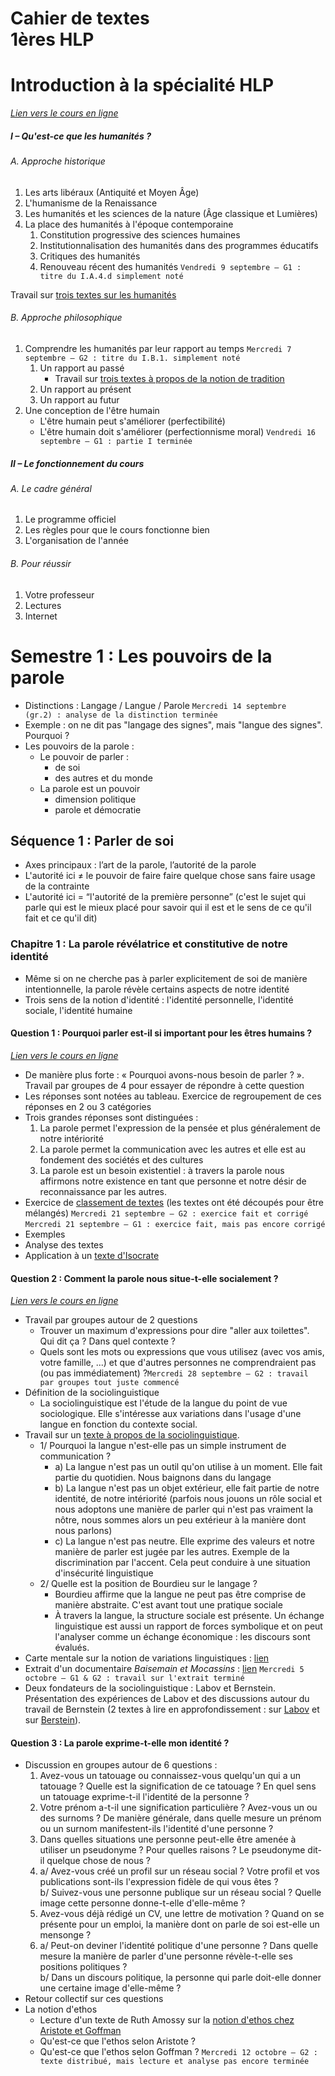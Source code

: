 # Cahier de textes <br>1ères HLP

# Introduction à la spécialité HLP

*[Lien vers le cours en ligne](https://eyssette.github.io/cours/1hlp22/c/intro.html)*

##### I – Qu'est-ce que les humanités ?

###### A. Approche historique
1. Les arts libéraux (Antiquité et Moyen Âge)
2. L'humanisme de la Renaissance
3. Les humanités et les sciences de la nature (Âge classique et Lumières)
4. La place des humanités à l'époque contemporaine
    1. Constitution progressive des sciences humaines
    2. Institutionnalisation des humanités dans des programmes éducatifs
    3. Critiques des humanités
    4. Renouveau récent des humanités `Vendredi 9 septembre – G1 : titre du I.A.4.d simplement noté`

Travail sur [trois textes sur les humanités](https://nuage03.apps.education.fr/index.php/s/iTtSx5Yg9T92tfd)

###### B. Approche philosophique 
1. Comprendre les humanités par leur rapport au temps `Mercredi 7 septembre – G2 : titre du I.B.1. simplement noté`
    1. Un rapport au passé
        - Travail sur [trois textes à propos de la notion de tradition](https://nuage03.apps.education.fr/index.php/s/gbB9T3y4tsgeMG2)
    2. Un rapport au présent
    3. Un rapport au futur
3. Une conception de l'être humain
    - L'être humain peut s'améliorer (perfectibilité)
    - L'être humain doit s'améliorer (perfectionnisme moral) `Vendredi 16 septembre – G1 : partie I terminée`

##### II – Le fonctionnement du cours

###### A. Le cadre général
1. Le programme officiel
2. Les règles pour que le cours fonctionne bien
3. L'organisation de l'année

###### B. Pour réussir
1. Votre professeur
2. Lectures
3. Internet


# Semestre 1 : Les pouvoirs de la parole
- Distinctions : Langage / Langue / Parole `Mercredi 14 septembre (gr.2) : analyse de la distinction terminée`
- Exemple : on ne dit pas "langage des signes", mais "langue des signes". Pourquoi ?
- Les pouvoirs de la parole :
    - Le pouvoir de parler :
        - de soi
        - des autres et du monde
    - La parole est un pouvoir
        - dimension politique
        - parole et démocratie

## Séquence 1 : Parler de soi
- Axes principaux : l’art de la parole, l’autorité de la parole
- L'autorité ici ≠ le pouvoir de faire faire quelque chose sans faire usage de la contrainte
- L'autorité ici = “l'autorité de la première personne” (c'est le sujet qui parle qui est le mieux placé pour savoir qui il est et le sens de ce qu'il fait et ce qu'il dit)

### Chapitre 1 : La parole révélatrice et constitutive de notre identité
- Même si on ne cherche pas à parler explicitement de soi de manière intentionnelle, la parole révèle certains aspects de notre identité
- Trois sens de la notion d'identité : l'identité personnelle, l'identité sociale, l'identité humaine

#### Question 1 : Pourquoi parler est-il si important pour les êtres humains ?

*[Lien vers le cours en ligne](https://eyssette.github.io/cours/1hlp22/c/s1-ch1.html#question-1--pourquoi-parler-est-il-si-important-pour-les-%C3%AAtres-humains-)*

- De manière plus forte : « Pourquoi avons-nous besoin de parler ? ». Travail par groupes de 4 pour essayer de répondre à cette question
- Les réponses sont notées au tableau. Exercice de regroupement de ces réponses en 2 ou 3 catégories
- Trois grandes réponses sont distinguées :
    1. La parole permet l'expression de la pensée et plus généralement de notre intériorité
    2. La parole permet la communication avec les autres et elle est au fondement des sociétés et des cultures
    3. La parole est un besoin existentiel : à travers la parole nous affirmons notre existence en tant que personne et notre désir de reconnaissance par les autres.
- Exercice de [classement de textes](https://nuage03.apps.education.fr/index.php/s/fKLWCM5ACJmS3kf) (les textes ont été découpés pour être mélangés) `Mercredi 21 septembre – G2 : exercice fait et corrigé` `Mercredi 21 septembre – G1 : exercice fait, mais pas encore corrigé`
- Exemples
- Analyse des textes
- Application à un [texte d'Isocrate](https://nuage03.apps.education.fr/index.php/s/YHH696PWxscy3bH)

#### Question 2 : Comment la parole nous situe-t-elle socialement ?

*[Lien vers le cours en ligne](https://eyssette.github.io/cours/1hlp22/c/s1-ch1.html#question-2--comment-la-parole-nous-situe-t-elle-socialement-)*

- Travail par groupes autour de 2 questions
    - Trouver un maximum d'expressions pour dire "aller aux toilettes". Qui dit ça ? Dans quel contexte ?
    - Quels sont les mots ou expressions que vous utilisez (avec vos amis, votre famille, ...) et que d'autres personnes ne comprendraient pas (ou pas immédiatement) ?`Mercredi 28 septembre – G2 : travail par groupes tout juste commencé`
- Définition de la sociolinguistique
	- La sociolinguistique est l'étude de la langue du point de vue sociologique. Elle s'intéresse aux variations dans l'usage d'une langue en fonction du contexte social.
- Travail sur un [texte à propos de la sociolinguistique](https://nuage03.apps.education.fr/index.php/s/3L4THTsY45SxFyi).
	- 1/ Pourquoi la langue n'est-elle pas un simple instrument de communication ?
		- a) La langue n'est pas un outil qu'on utilise à un moment. Elle fait partie du quotidien. Nous baignons dans du langage
		- b) La langue n'est pas un objet extérieur, elle fait partie de notre identité, de notre intériorité (parfois nous jouons un rôle social et nous adoptons une manière de parler qui n'est pas vraiment la nôtre, nous sommes alors un peu extérieur à la manière dont nous parlons)
		- c) La langue n'est pas neutre. Elle exprime des valeurs et notre manière de parler est jugée par les autres. Exemple de la discrimination par l'accent. Cela peut conduire à une situation d'insécurité linguistique
	- 2/ Quelle est la position de Bourdieu sur le langage ?
		- Bourdieu affirme que la langue ne peut pas être comprise de manière abstraite. C'est avant tout une pratique sociale
		- À travers la langue, la structure sociale est présente. Un échange linguistique est aussi un rapport de forces symbolique et on peut l'analyser comme un échange économique : les discours sont évalués.
- Carte mentale sur la notion de variations linguistiques : [lien](https://eyssette.github.io/mindmap/variations-linguistiques.html)
- Extrait d'un documentaire _Baisemain et Mocassins_ : [lien](https://drive.google.com/file/d/1mekwiTlJzmrMroH9K26U7szn66uXTXJF/view?usp=sharing) `Mercredi 5 octobre – G1 & G2 : travail sur l'extrait terminé`
- Deux fondateurs de la sociolinguistique : Labov et Bernstein. Présentation des expériences de Labov et des discussions autour du travail de Bernstein (2 textes à lire en approfondissement : sur [Labov](https://nuage03.apps.education.fr/index.php/s/FPEmkTPc8seJM2R) et sur [Berstein](https://nuage03.apps.education.fr/index.php/s/7nWfKJtbJcaMoPD)).

#### Question 3 : La parole exprime-t-elle mon identité ?

<!-- *[Lien vers le cours en ligne]()* -->

- Discussion en groupes autour de 6 questions : 
	1. Avez-vous un tatouage ou connaissez-vous quelqu'un qui a un tatouage ? Quelle est la signification de ce tatouage ? En quel sens un tatouage exprime-t-il l'identité de la personne ?
	2. Votre prénom a-t-il une signification particulière ? Avez-vous un ou des surnoms ? De manière générale, dans quelle mesure un prénom ou un surnom manifestent-ils l'identité d'une personne ?
	3. Dans quelles situations une personne peut-elle être amenée à utiliser un pseudonyme ? Pour quelles raisons ? Le pseudonyme dit-il quelque chose de nous ?
	4. a/ Avez-vous créé un profil sur un réseau social ? Votre profil et vos publications sont-ils l'expression fidèle de qui vous êtes ? <br/>b/ Suivez-vous une personne publique sur un réseau social ? Quelle image cette personne donne-t-elle d'elle-même ?
	5. Avez-vous déjà rédigé un CV, une lettre de motivation ? Quand on se présente pour un emploi, la manière dont on parle de soi est-elle un mensonge ?
	6. a/ Peut-on deviner l'identité politique d'une personne ? Dans quelle mesure la manière de parler d'une personne révèle-t-elle ses positions politiques ? <br/>b/ Dans un discours politique, la personne qui parle doit-elle donner une certaine image d'elle-même ?
- Retour collectif sur ces questions
- La notion d'ethos
	- Lecture d'un texte de Ruth Amossy sur la [notion d'ethos chez Aristote et Goffman](https://nuage03.apps.education.fr/index.php/s/ybKAGnipM9qG5op)
	- Qu'est-ce que l'ethos selon Aristote ?
	- Qu'est-ce que l'ethos selon Goffman ? `Mercredi 12 octobre – G2 : texte distribué, mais lecture et analyse pas encore terminée`
